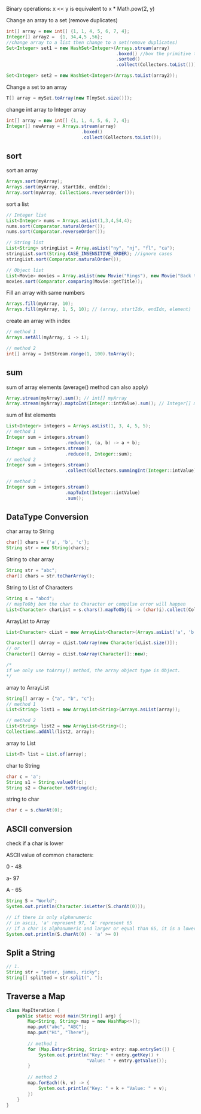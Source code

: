 Binary operations:
x << y is equivalent to x * Math.pow(2, y)



Change an array to a set (remove duplicates)

```java
int[] array = new int[] {1, 1, 4, 5, 6, 7, 4};
Integer[] array2 =  {1, 34,4,5 ,56};
//change array to a list then change to a set(remove duplicates)
Set<Integer> set1 = new HashSet<Integer>(Arrays.stream(array)
                                         .boxed() //box the primitive type to wapper class
                                         .sorted()
                                         .collect(Collectors.toList()));

Set<Integer> set2 = new HashSet<Integer>(Arrays.toList(array2));
```

Change a set to an array

```java
T[] array = mySet.toArray(new T[mySet.size()]);
```

change int array to Integer array

``` java
int[] array = new int[] {1, 1, 4, 5, 6, 7, 4};
Integer[] newArray = Arrays.stream(array)
    						.boxed()
    						.collect(Collectors.toList());
```

## sort 

sort an array

```java
Arrays.sort(myArray);
Arrays.sort(myArray, startIdx, endIdx);
Array.sort(myArray, Collections.reverseOrder());
```

sort a list

```java 
// Integer list
List<Integer> nums = Arrays.asList(1,3,4,54,4);
nums.sort(Comparator.naturalOrder());
nums.sort(Comparator.reverseOrder());

// String list
List<String> stringList = Array.asList("ny", "nj", "fl", "ca");
stringList.sort(String.CASE_INSENSITIVE_ORDER); //ignore cases
stringList.sort(Comparator.naturalOrder());

// Object list
List<Movie> movies = Array.asList(new Movie("Rings"), new Movie("Back to the future"), new Movie("Matrix"));
movies.sort(Comparator.comparing(Movie::getTitle));
```



Fill an array with same numbers

```java
Arrays.fill(myArray, 10);
Arrays.fill(myArray, 1, 5, 10); // (array, startIdx, endIdx, element)
```

create an array with index

```java 
// method 1
Arrays.setAll(myArray, i -> i);

// method 2
int[] array = IntStream.range(1, 100).toArray();
```



## sum

sum of array elements (average() method can also apply)

```java
Array.stream(myArray).sum(); // int[] myArray
Array.stream(myArray).maptoInt(Integer::intValue).sum(); // Integer[] myArray
```

sum of list elements

```java
List<Integer> integers = Arrays.asList(1, 3, 4, 5, 5);
// method 1
Integer sum = integers.stream()
    				  .reduce(0, (a, b) -> a + b);
Integer sum = integers.stream()
    			      .reduce(0, Integer::sum);
// method 2
Integer sum = integers.stream()
    				  .collect(Collectors.summingInt(Integer::intValue));

// method 3
Integer sum = integers.stream()
    				  .mapToInt(Integer::intValue)
    				  .sum();
```

 

## DataType Conversion

char array to String

```java
char[] chars = {'a', 'b', 'c'};
String str = new String(chars);
```

String to char array

```java
String str = "abc";
char[] chars = str.toCharArray();
```

String to List of Characters

```java
String s = "abcd";
// mapToObj box the char to Character or compilse error will happen
List<Character> charList = s.chars().mapToObj(i -> (char)i).collect(Collectors.toList());
```



ArrayList to Array

```java
List<Character> cList = new ArrayList<Character>(Arrays.asList('a', 'b', 'c'));

Character[] cArray = cList.toArray(new Character[cList.size()]);
// or
Character[] CArray = cList.toArray(Character[]::new);

/*
if we only use toArray() method, the array object type is Object.
*/
```

array to ArrayList

```java
String[] array = {"a", "b", "c"};
// method 1
List<String> list1 = new ArrayList<String>(Arrays.asList(array));

// method 2
List<String> list2 = new ArrayList<String>();
Collections.addAll(list2, array);


```

array to List

```java
List<T> list = List.of(array);
```



char to String

```java
char c = 'a';
String s1 = String.valueOf(c);
String s2 = Character.toString(c);
```

string to char

```java
char c = s.charAt(0);
```



## ASCII conversion

check if a char is lower

ASCII value of common characters:

0 - 48

a- 97

A - 65

```java
String S = "World";
System.out.println(Character.isLetter(S.charAt(0)));

// if there is only alphanumeric
// in ascii, 'a' represent 97, 'A' represent 65
// if a char is alphanumeric and larger or equal than 65, it is a lowercase letter.
System.out.println(S.charAt(0) - 'a' >= 0)
```

## Split a String

```java
// 1.
String str = "peter, james, ricky";
String[] splitted = str.split(", ");
```

## Traverse a Map

```java
class MapIteration {
    public static void main(String[] arg) {
        Map<String, String> map = new HashMap<>();
        map.put("abc", "ABC");
        map.put("Hi", "There");
        
        // method 1
        for (Map.Entry<String, String> entry: map.entrySet()) {
            System.out.println("Key: " + entry.getKey() +
                              "Value: " + entry.getValue());
        }
        
        // method 2
        map.forEach((k, v) -> {
            System.out.println("Key: " + k + "Value: " + v);
        })
    }
}
```

